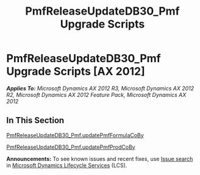 ﻿---
title: PmfReleaseUpdateDB30_Pmf Upgrade Scripts
TOCTitle: PmfReleaseUpdateDB30_Pmf Upgrade Scripts
ms:assetid: 4ae3ba06-0529-4086-83b2-49961441aee6
ms:mtpsurl: https://msdn.microsoft.com/en-us/library/JJ685380(v=AX.60)
ms:contentKeyID: 49708090
ms.date: 05/18/2015
mtps_version: v=AX.60
---

# PmfReleaseUpdateDB30\_Pmf Upgrade Scripts [AX 2012]


_**Applies To:** Microsoft Dynamics AX 2012 R3, Microsoft Dynamics AX 2012 R2, Microsoft Dynamics AX 2012 Feature Pack, Microsoft Dynamics AX 2012_

## In This Section

[PmfReleaseUpdateDB30\_Pmf.updatePmfFormulaCoBy](pmfreleaseupdatedb30-pmf-updatepmfformulacoby.md)

[PmfReleaseUpdateDB30\_Pmf.updatePmfProdCoBy](pmfreleaseupdatedb30-pmf-updatepmfprodcoby.md)

  
**Announcements:** To see known issues and recent fixes, use [Issue search](http://go.microsoft.com/fwlink/?linkid=389258) in [Microsoft Dynamics Lifecycle Services](http://go.microsoft.com/fwlink/?linkid=306505) (LCS).

